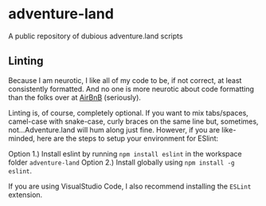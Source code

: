 # adventure-land
A public repository of dubious adventure.land scripts

## Linting
Because I am neurotic, I like all of my code to be, if not correct, at least consistently formatted. And no one is more neurotic about code formatting than the folks over at [AirBnB](https://github.com/airbnb/javascript) (seriously). 

Linting is, of course, completely optional. If you want to mix tabs/spaces, camel-case with snake-case, curly braces on the same line but, sometimes, not...Adventure.land will hum along just fine. However, if you are like-minded, here are the steps to setup your environment for ESlint:

Option 1.) Install eslint by running `npm install eslint` in the workspace folder `adventure-land`
Option 2.) Install globally using `npm install -g eslint`.

If you are using VisualStudio Code, I also recommend installing the `ESLint` extension.
